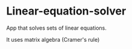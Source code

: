 # Linear-equation-solver

App that solves sets of linear equations.

It uses matrix algebra (Cramer's rule)

